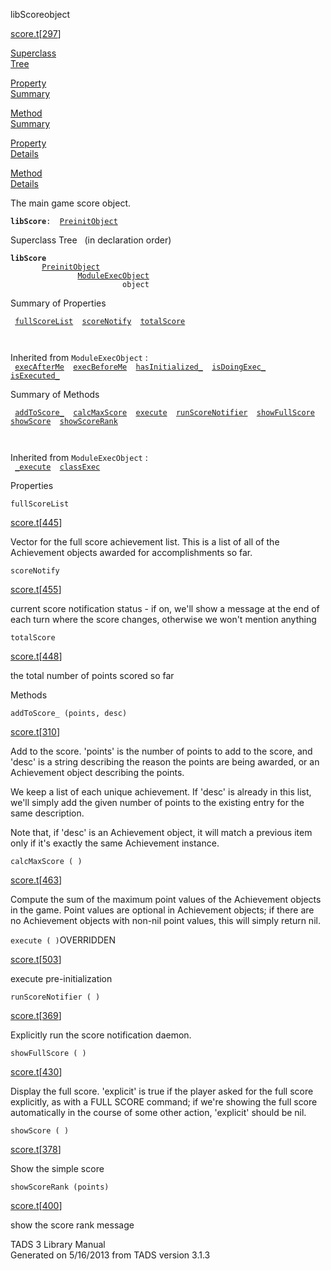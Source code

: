 <span class="title">libScore</span><span class="type">object</span>

[score.t](../file/score.t.html)\[[297](../source/score.t.html#297)\]

[Superclass  
Tree](#_SuperClassTree_)

[Property  
Summary](#_PropSummary_)

[Method  
Summary](#_MethodSummary_)

[Property  
Details](#_Properties_)

[Method  
Details](#_Methods_)

<div class="fdesc">

The main game score object.

**`libScore`**` :   `[`PreinitObject`](../object/PreinitObject.html)

</div>

<span id="_SuperClassTree_"></span>

<div class="mjhd">

<span class="hdln">Superclass Tree</span>   (in declaration order)

</div>

**`libScore`**  
`         `[`PreinitObject`](../object/PreinitObject.html)  
`                 `[`ModuleExecObject`](../object/ModuleExecObject.html)  
`                         object`  
<span id="_PropSummary_"></span>

<div class="mjhd">

<span class="hdln">Summary of Properties</span>  

</div>

` `[`fullScoreList`](#fullScoreList)`  `[`scoreNotify`](#scoreNotify)`  `[`totalScore`](#totalScore)`  `

` `

Inherited from `ModuleExecObject` :  
` `[`execAfterMe`](../object/ModuleExecObject.html#execAfterMe)`  `[`execBeforeMe`](../object/ModuleExecObject.html#execBeforeMe)`  `[`hasInitialized_`](../object/ModuleExecObject.html#hasInitialized_)`  `[`isDoingExec_`](../object/ModuleExecObject.html#isDoingExec_)`  `[`isExecuted_`](../object/ModuleExecObject.html#isExecuted_)`  `

<span id="_MethodSummary_"></span>

<div class="mjhd">

<span class="hdln">Summary of Methods</span>  

</div>

` `[`addToScore_`](#addToScore_)`  `[`calcMaxScore`](#calcMaxScore)`  `[`execute`](#execute)`  `[`runScoreNotifier`](#runScoreNotifier)`  `[`showFullScore`](#showFullScore)`  `[`showScore`](#showScore)`  `[`showScoreRank`](#showScoreRank)`  `

` `

Inherited from `ModuleExecObject` :  
` `[`_execute`](../object/ModuleExecObject.html#_execute)`  `[`classExec`](../object/ModuleExecObject.html#classExec)`  `

<span id="_Properties_"></span>

<div class="mjhd">

<span class="hdln">Properties</span>  

</div>

<span id="fullScoreList"></span>

`fullScoreList`

[score.t](../file/score.t.html)\[[445](../source/score.t.html#445)\]

<div class="desc">

Vector for the full score achievement list. This is a list of all of the
Achievement objects awarded for accomplishments so far.

</div>

<span id="scoreNotify"></span>

`scoreNotify`

[score.t](../file/score.t.html)\[[455](../source/score.t.html#455)\]

<div class="desc">

current score notification status - if on, we'll show a message at the
end of each turn where the score changes, otherwise we won't mention
anything

</div>

<span id="totalScore"></span>

`totalScore`

[score.t](../file/score.t.html)\[[448](../source/score.t.html#448)\]

<div class="desc">

the total number of points scored so far

</div>

<span id="_Methods_"></span>

<div class="mjhd">

<span class="hdln">Methods</span>  

</div>

<span id="addToScore_"></span>

`addToScore_ (points, desc)`

[score.t](../file/score.t.html)\[[310](../source/score.t.html#310)\]

<div class="desc">

Add to the score. 'points' is the number of points to add to the score,
and 'desc' is a string describing the reason the points are being
awarded, or an Achievement object describing the points.

We keep a list of each unique achievement. If 'desc' is already in this
list, we'll simply add the given number of points to the existing entry
for the same description.

Note that, if 'desc' is an Achievement object, it will match a previous
item only if it's exactly the same Achievement instance.

</div>

<span id="calcMaxScore"></span>

`calcMaxScore ( )`

[score.t](../file/score.t.html)\[[463](../source/score.t.html#463)\]

<div class="desc">

Compute the sum of the maximum point values of the Achievement objects
in the game. Point values are optional in Achievement objects; if there
are no Achievement objects with non-nil point values, this will simply
return nil.

</div>

<span id="execute"></span>

`execute ( )`<span class="rem">OVERRIDDEN</span>

[score.t](../file/score.t.html)\[[503](../source/score.t.html#503)\]

<div class="desc">

execute pre-initialization

</div>

<span id="runScoreNotifier"></span>

`runScoreNotifier ( )`

[score.t](../file/score.t.html)\[[369](../source/score.t.html#369)\]

<div class="desc">

Explicitly run the score notification daemon.

</div>

<span id="showFullScore"></span>

`showFullScore ( )`

[score.t](../file/score.t.html)\[[430](../source/score.t.html#430)\]

<div class="desc">

Display the full score. 'explicit' is true if the player asked for the
full score explicitly, as with a FULL SCORE command; if we're showing
the full score automatically in the course of some other action,
'explicit' should be nil.

</div>

<span id="showScore"></span>

`showScore ( )`

[score.t](../file/score.t.html)\[[378](../source/score.t.html#378)\]

<div class="desc">

Show the simple score

</div>

<span id="showScoreRank"></span>

`showScoreRank (points)`

[score.t](../file/score.t.html)\[[400](../source/score.t.html#400)\]

<div class="desc">

show the score rank message

</div>

<div class="ftr">

TADS 3 Library Manual  
Generated on 5/16/2013 from TADS version 3.1.3

</div>
